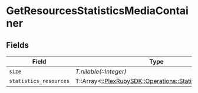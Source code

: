 # GetResourcesStatisticsMediaContainer


## Fields

| Field                                                                                                      | Type                                                                                                       | Required                                                                                                   | Description                                                                                                | Example                                                                                                    |
| ---------------------------------------------------------------------------------------------------------- | ---------------------------------------------------------------------------------------------------------- | ---------------------------------------------------------------------------------------------------------- | ---------------------------------------------------------------------------------------------------------- | ---------------------------------------------------------------------------------------------------------- |
| `size`                                                                                                     | *T.nilable(::Integer)*                                                                                     | :heavy_minus_sign:                                                                                         | N/A                                                                                                        | 5497                                                                                                       |
| `statistics_resources`                                                                                     | T::Array<[::PlexRubySDK::Operations::StatisticsResources](../../models/operations/statisticsresources.md)> | :heavy_minus_sign:                                                                                         | N/A                                                                                                        |                                                                                                            |